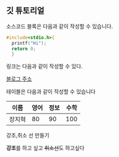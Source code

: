 ## 깃 튜토리얼

소스코드 블록은 다음과 같이 작성할 수 있습니다.

```c
#include<stdio.h>{
  printf("Hi");
  return 0;
  }
```

링크는 다음과 같이 작성할 수 있다.

[블로그 주소](https://www.fastcampus.co.kr/me/course)

테이블은 다음과 같이 작성할 수 있습니다

이름|영어|정보|수학
---|---|---|---|
장지혁|80|90|100

강조,취소 선 만들기

**강조**를 하고 싶고 ~~취소선~~도 하고싶다
